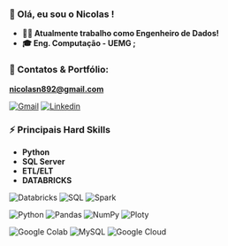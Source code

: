 ### 👋 Olá, eu sou o Nicolas !
- **👨‍💻 Atualmente trabalho como Engenheiro de Dados!**
- **🎓 Eng. Computação - UEMG ;**


### 🔗 Contatos & Portfólio:

**nicolasn892@gmail.com**

[![Gmail](https://img.shields.io/badge/Gmail-D14836?style=for-the-badge&logo=gmail&logoColor=white)]([![Gmail](https://img.shields.io/badge/Gmail-D14836?style=for-the-badge&logo=gmail&logoColor=white)]([https://mail.google.com/mail/u/0/#inbox?compose=CllgCJlJWFmhfSRrgdfgmqQjmhjtjlPVRrxdDHsMvvdzBXvnmgZTllvzqZpTVHHKVrKlbslLjHg](https://mail.google.com/mail/u/0/#inbox)))
[![Linkedin](https://img.shields.io/badge/LinkedIn-0077B5?style=for-the-badge&logo=linkedin&logoColor=white)](www.linkedin.com/in/nicolas-martins-silva)


### ⚡ Principais Hard Skills
- **Python**
- **SQL Server**
- **ETL/ELT**
- **DATABRICKS**

![Databricks](https://img.shields.io/badge/Databricks-FF3621.svg?style=for-the-badge&logo=Databricks&logoColor=white)
![SQL](https://img.shields.io/badge/Microsoft%20SQL%20Server-CC2927?style=for-the-badge&logo=microsoft%20sql%20server&logoColor=white)
![Spark](https://img.shields.io/badge/Apache%20Spark-E25A1C.svg?style=for-the-badge&logo=Apache-Spark&logoColor=white)


![Python](https://img.shields.io/badge/Python-FFD43B?style=for-the-badge&logo=python&logoColor=blue)
![Pandas](https://img.shields.io/badge/Pandas-2C2D72?style=for-the-badge&logo=pandas&logoColor=white)
![NumPy](https://img.shields.io/badge/Numpy-777BB4?style=for-the-badge&logo=numpy&logoColor=white)
![Ploty](https://img.shields.io/badge/Plotly-239120?style=for-the-badge&logo=plotly&logoColor=white)

![Google Colab](https://img.shields.io/badge/Colab-F9AB00?style=for-the-badge&logo=googlecolab&color=525252)
![MySQL](https://img.shields.io/badge/MySQL-00000F?style=for-the-badge&logo=mysql&logoColor=white)
![Google Cloud](https://img.shields.io/badge/Google_Cloud-4285F4?style=for-the-badge&logo=google-cloud&logoColor=white)




